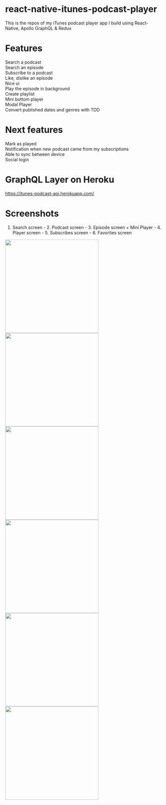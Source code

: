 ﻿# react-native-itunes-podcast-player

This is the repos of my iTunes podcast player app I build using React-Native, Apollo GraphQL & Redux

# Features
  Search a podcast<br />
  Search an episode<br />
  Subscribe to a podcast<br />
  Like, dislike an episode<br />
  Nice ui<br />
  Play the episode in background<br />
  Create playlist<br />
  Mini bottom player<br />
  Modal Player<br />
  Convert published dates and genres with TDD<br />
  
# Next features
  Mark as played<br />
  Notification when new podcast came from my subscriptions<br />
  Able to sync between device<br />
  Social login<br />

# GraphQL Layer on Heroku
  https://itunes-podcast-api.herokuapp.com/
  
# Screenshots
1. Search screen - 2. Podcast screen - 3. Episode screen + Mini Player - 4. Player screen - 5. Subscribes screen - 6. Favorites screen<br />
<img src="https://github.com/nrocchi/react-native-itunes-podcast-player/blob/master/screenshots/screenshot_2.jpg" width="300">
<img src="https://github.com/nrocchi/react-native-itunes-podcast-player/blob/master/screenshots/screenshot_3.jpg" width="300">
<img src="https://github.com/nrocchi/react-native-itunes-podcast-player/blob/master/screenshots/screenshot_4.jpg" width="300">
<img src="https://github.com/nrocchi/react-native-itunes-podcast-player/blob/master/screenshots/screenshot_5.jpg" width="300">
<img src="https://github.com/nrocchi/react-native-itunes-podcast-player/blob/master/screenshots/screenshot_1.jpg" width="300">
<img src="https://github.com/nrocchi/react-native-itunes-podcast-player/blob/master/screenshots/screenshot_6.jpg" width="300">
